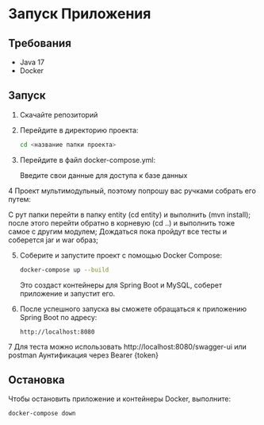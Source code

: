 # Запуск Приложения

## Требования

- Java 17
- Docker

## Запуск

1. Скачайте репозиторий

2. Перейдите в директорию проекта:

    ```bash
    cd <название папки проекта>
    ```

3. Перейдите в файл docker-compose.yml:

   Введите свои данные для доступа к базе данных

4 Проект мультимодульный, поэтому попрошу вас ручками собрать его путем:

   С рут папки перейти в папку entity (cd entity) и выполнить (mvn install);
   после этого перейти обратно в корневую (cd ..) и выполнить тоже самое с другим модулем;
   Дождаться пока пройдут все тесты и соберется jar и war образ;

5. Соберите и запустите проект с помощью Docker Compose:

    ```bash
    docker-compose up --build
    ```

   Это создаст контейнеры для Spring Boot и MySQL, соберет приложение и запустит его.

6. После успешного запуска вы сможете обращаться к приложению Spring Boot по адресу:

    ```http
    http://localhost:8080
    ```
7 Для теста можно использовать  http://localhost:8080/swagger-ui или postman 
Аунтификация через Bearer {token}

## Остановка

Чтобы остановить приложение и контейнеры Docker, выполните:

```bash
docker-compose down
